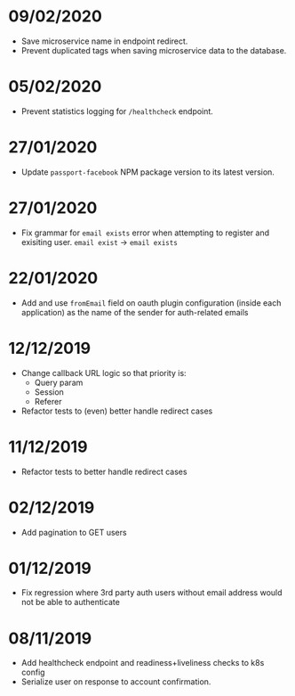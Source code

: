 # 09/02/2020
- Save microservice name in endpoint redirect.
- Prevent duplicated tags when saving microservice data to the database.

# 05/02/2020
- Prevent statistics logging for `/healthcheck` endpoint.

# 27/01/2020
- Update `passport-facebook` NPM package version to its latest version.

# 27/01/2020
- Fix grammar for `email exists` error when attempting to register and exisiting user. `email exist` -> `email exists`

# 22/01/2020
- Add and use `fromEmail` field on oauth plugin configuration (inside each application) as the name of the sender for auth-related emails

# 12/12/2019
- Change callback URL logic so that priority is:
    - Query param
    - Session
    - Referer
- Refactor tests to (even) better handle redirect cases

# 11/12/2019
- Refactor tests to better handle redirect cases

# 02/12/2019
- Add pagination to GET users

# 01/12/2019
- Fix regression where 3rd party auth users without email address would not be able to authenticate

# 08/11/2019
- Add healthcheck endpoint and readiness+liveliness checks to k8s config
- Serialize user on response to account confirmation.
